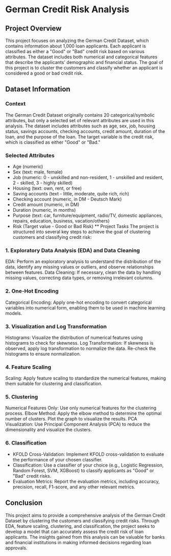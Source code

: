 # German Credit Risk Analysis
## Project Overview
This project focuses on analyzing the German Credit Dataset, which contains information about 1,000 loan applicants. Each applicant is classified as either a "Good" or "Bad" credit risk based on various attributes. The dataset includes both numerical and categorical features that describe the applicants' demographic and financial status. The goal of this project is to cluster the customers and classify whether an applicant is considered a good or bad credit risk.

## Dataset Information
### Context
The German Credit Dataset originally contains 20 categorical/symbolic attributes, but only a selected set of relevant attributes are used in this analysis. The dataset includes attributes such as age, sex, job, housing status, savings accounts, checking accounts, credit amount, duration of the loan, and the purpose of the loan. The target variable is the credit risk, which is classified as either "Good" or "Bad."

### Selected Attributes
- Age (numeric)
- Sex (text: male, female)
- Job (numeric: 0 - unskilled and non-resident, 1 - unskilled and resident, 2 - skilled, 3 - highly skilled)
- Housing (text: own, rent, or free)
- Saving accounts (text - little, moderate, quite rich, rich)
- Checking account (numeric, in DM - Deutsch Mark)
- Credit amount (numeric, in DM)
- Duration (numeric, in months)
- Purpose (text: car, furniture/equipment, radio/TV, domestic appliances, repairs, education, business, vacation/others)
- Risk (Target value - Good or Bad Risk)
** Project Tasks
The project is structured into several key steps to achieve the goal of clustering customers and classifying credit risk:

### 1. Exploratory Data Analysis (EDA) and Data Cleaning
EDA: Perform an exploratory analysis to understand the distribution of the data, identify any missing values or outliers, and observe relationships between features.
Data Cleaning: If necessary, clean the data by handling missing values, correcting data types, or removing irrelevant columns.
### 2. One-Hot Encoding
Categorical Encoding: Apply one-hot encoding to convert categorical variables into numerical form, enabling them to be used in machine learning models.
### 3. Visualization and Log Transformation
Histograms: Visualize the distribution of numerical features using histograms to check for skewness.
Log Transformation: If skewness is observed, apply log transformation to normalize the data. Re-check the histograms to ensure normalization.
### 4. Feature Scaling
Scaling: Apply feature scaling to standardize the numerical features, making them suitable for clustering and classification.
### 5. Clustering
Numerical Features Only: Use only numerical features for the clustering process.
Elbow Method: Apply the elbow method to determine the optimal number of clusters. Plot the graph to visualize the results.
PCA Visualization: Use Principal Component Analysis (PCA) to reduce the dimensionality and visualize the clusters.
### 6. Classification
- KFOLD Cross-Validation: Implement KFOLD cross-validation to evaluate the performance of your chosen classifier.
- Classification: Use a classifier of your choice (e.g., Logistic Regression, Random Forest, SVM, XGBoost) to classify applicants as "Good" or "Bad" credit risks.      
- Evaluation Metrics: Report the evaluation metrics, including accuracy, precision, recall, F1-score, and any other relevant metrics.
## Conclusion
This project aims to provide a comprehensive analysis of the German Credit Dataset by clustering the customers and classifying credit risks. Through EDA, feature scaling, clustering, and classification, the project seeks to develop a model that can accurately assess the credit risk of loan applicants. The insights gained from this analysis can be valuable for banks and financial institutions in making informed decisions regarding loan approvals.
